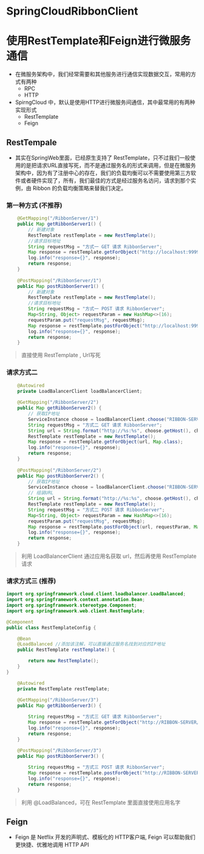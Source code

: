 # SpringCloudRibbonClient
# 使用RestTemplate和Feign进行微服务通信
 - 在微服务架构中，我们经常需要和其他服务进行通信实现数据交互，常用的方式有两种
   - RPC
   - HTTP
 - SpirngCloud 中，默认是使用HTTP进行微服务间通信，其中最常用的有两种实现形式
   - RestTemplate
   - Feign
 ## RestTempale
  - 其实在SpringWeb里面，已经原生支持了 RestTemplate，只不过我们一般使用的是把请求URL直接写死，而不是通过服务名的形式来调用，但是在微服务架构中，因为有了注册中心的存在，我们的负载均衡可以不需要使用第三方软件或者硬件实现了，所有，我们最佳的方式是经过服务名访问，请求到那个实例，由 Ribbon 的负载均衡策略来替我们决定。
### 第一种方式 (不推荐)

```java
    @GetMapping("/RibbonServer/1")
    public Map getRibbonServer1() {
        // 新建对象
        RestTemplate restTemplate = new RestTemplate();
        //请求目标地址
        String requestMsg = "方式一 GET 请求 RibbonServer";
        Map response = restTemplate.getForObject("http://localhost:9999/RibbonServer/RibbonTest?requestMsg=" + requestMsg, Map.class);
        log.info("response={}", response);
        return response;
    }
    
    @PostMapping("/RibbonServer/1")
    public Map postRibbonServer1() {
        // 新建对象
        RestTemplate restTemplate = new RestTemplate();
        //请求目标地址
        String requestMsg = "方式一 POST 请求 RibbonServer";
        Map<String, Object> requestParam = new HashMap<>(16);
        requestParam.put("requestMsg", requestMsg);
        Map response = restTemplate.postForObject("http://localhost:9999/RibbonServer/RibbonTest", requestParam, Map.class);
        log.info("response={}", response);
        return response;
    }
```
> 直接使用 RestTemplate , Url写死  
### 请求方式二 
```java
    @Autowired
    private LoadBalancerClient loadBalancerClient;
    
    @GetMapping("/RibbonServer/2")
    public Map getRibbonServer2() {
        // 获取IP地址
        ServiceInstance choose = loadBalancerClient.choose("RIBBON-SERVER");
        String requestMsg = "方式二 GET 请求 RibbonServer";
        String url = String.format("http://%s:%s", choose.getHost(), choose.getPort() + "/RibbonServer/RibbonTest?requestMsg=" + requestMsg);
        RestTemplate restTemplate = new RestTemplate();
        Map response = restTemplate.getForObject(url, Map.class);
        log.info("response={}", response);
        return response;
    }
    
    @PostMapping("/RibbonServer/2")
    public Map postRibbonServer2() {
        // 获取IP地址
        ServiceInstance choose = loadBalancerClient.choose("RIBBON-SERVER");
        // 组装URL
        String url = String.format("http://%s:%s", choose.getHost(), choose.getPort() + "/RibbonServer/RibbonTest");
        RestTemplate restTemplate = new RestTemplate();
        String requestMsg = "方式二 POST 请求 RibbonServer";
        Map<String, Object> requestParam = new HashMap<>(16);
        requestParam.put("requestMsg", requestMsg);
        Map response = restTemplate.postForObject(url, requestParam, Map.class);
        log.info("response={}", response);
        return response;
    }
```
 > 利用 LoadBalancerClient 通过应用名获取 url，然后再使用 RestTemplate 请求
### 请求方式三 (推荐)
```java
import org.springframework.cloud.client.loadbalancer.LoadBalanced;
import org.springframework.context.annotation.Bean;
import org.springframework.stereotype.Component;
import org.springframework.web.client.RestTemplate;

@Component
public class RestTemplateConfig {

    @Bean
    @LoadBalanced //添加该注解，可以直接通过服务名找到对应的IP地址
    public RestTemplate restTemplate() {

        return new RestTemplate();
    }
}
```

```java
    @Autowired
    private RestTemplate restTemplate;
    
    @GetMapping("/RibbonServer/3")
    public Map getRibbonServer3() {

        String requestMsg = "方式三 GET 请求 RibbonServer";
        Map response = restTemplate.getForObject("http://RIBBON-SERVER/RibbonServer/RibbonTest?requestMsg=" + requestMsg, Map.class);
        log.info("response={}", response);
        return response;
    }
    
    @PostMapping("/RibbonServer/3")
    public Map postRibbonServer3() {

        String requestMsg = "方式三 POST 请求 RibbonServer";
        Map response = restTemplate.postForObject("http://RIBBON-SERVER/RibbonServer/RibbonTest", getRequestParam(requestMsg), Map.class);
        log.info("response={}", response);
        return response;
    }
```
> 利用 @LoadBalanced，可在 RestTemplate 里面直接使用应用名字


## Feign 
- Feign 是 Netflix 开发的声明式、模板化的 HTTP客户端, Feign 可以帮助我们更快捷、优雅地调用 HTTP API